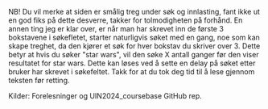 NB! Du vil merke at siden er smålig treg under søk og innlasting, fant ikke ut en god fiks på dette desverre, takker for tolmodigheten på forhånd. En annen ting jeg er klar over, er når man har skrevet inn de første 3 bokstavene i søkefletet, starter naturligvis søket med en gang, noe som kan skape treghet, da den kjører et søk for hver bokstav du skriver over 3. Dette betyr at hvis du søker "star wars", vil den søke X antall ganger før den viser resultatet for star wars. Dette kan løses ved å sette en delay på søket etter bruker har skrevet i søkefeltet. Takk for at du tok deg tid til å lese gjennom teksten før retting. 

Kilder: 
Forelesninger og UIN2024_coursebase GitHub rep.
